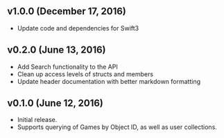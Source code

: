 ## v1.0.0 (December 17, 2016)

* Update code and dependencies for Swift3

## v0.2.0 (June 13, 2016)

* Add Search functionality to the API
* Clean up access levels of structs and members
* Update header documentation with better markdown formatting

## v0.1.0 (June 12, 2016)

* Initial release.
* Supports querying of Games by Object ID, as well as user collections.
